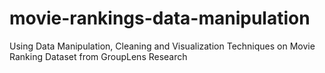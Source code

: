 # movie-rankings-data-manipulation
 Using Data Manipulation, Cleaning and Visualization Techniques on Movie Ranking Dataset from GroupLens Research
